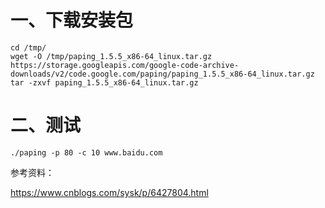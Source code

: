 # 一、下载安装包
```
cd /tmp/
wget -O /tmp/paping_1.5.5_x86-64_linux.tar.gz https://storage.googleapis.com/google-code-archive-downloads/v2/code.google.com/paping/paping_1.5.5_x86-64_linux.tar.gz
tar -zxvf paping_1.5.5_x86-64_linux.tar.gz
```

# 二、测试
```
./paping -p 80 -c 10 www.baidu.com
```
参考资料：

https://www.cnblogs.com/sysk/p/6427804.html

